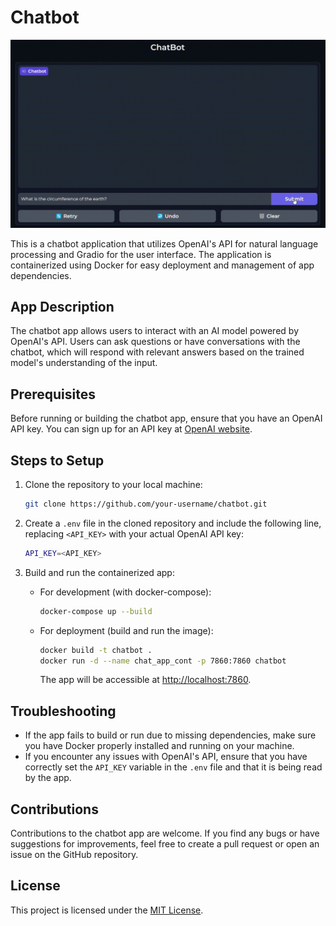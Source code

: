 # Chatbot

![Chatbot Example](./assets/chatbot_example.gif)

This is a chatbot application that utilizes OpenAI's API for natural language processing and Gradio for the user interface. The application is containerized using Docker for easy deployment and management of app dependencies.

## App Description

The chatbot app allows users to interact with an AI model powered by OpenAI's API. Users can ask questions or have conversations with the chatbot, which will respond with relevant answers based on the trained model's understanding of the input.

## Prerequisites

Before running or building the chatbot app, ensure that you have an OpenAI API key. You can sign up for an API key at [OpenAI website](https://openai.com).

## Steps to Setup

1. Clone the repository to your local machine:

    ```bash
    git clone https://github.com/your-username/chatbot.git
    ```

2. Create a `.env` file in the cloned repository and include the following line, replacing `<API_KEY>` with your actual OpenAI API key:

    ```bash
    API_KEY=<API_KEY>
    ```

3. Build and run the containerized app:

    - For development (with docker-compose):

        ```bash
        docker-compose up --build
        ```

    - For deployment (build and run the image):

        ```bash
        docker build -t chatbot .
        docker run -d --name chat_app_cont -p 7860:7860 chatbot
        ```

        The app will be accessible at [http://localhost:7860](http://localhost:7860).

## Troubleshooting

- If the app fails to build or run due to missing dependencies, make sure you have Docker properly installed and running on your machine.
- If you encounter any issues with OpenAI's API, ensure that you have correctly set the `API_KEY` variable in the `.env` file and that it is being read by the app.

## Contributions

Contributions to the chatbot app are welcome. If you find any bugs or have suggestions for improvements, feel free to create a pull request or open an issue on the GitHub repository.

## License

This project is licensed under the [MIT License](LICENSE).